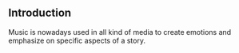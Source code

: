 ## Introduction

Music is nowadays used in all kind of media to create emotions
and emphasize on specific aspects of a story.

